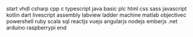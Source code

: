 start vhdl csharp cpp c typescript java basic plc html css sass javascript kotlin dart livescript assembly labview ladder machine matlab objectivec powershell ruby scala sql reactjs vuejs angularjs nodejs emberjs .net arduino raspberrypi end 
